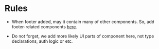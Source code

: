# Rules

- When footer added, may it contain many of other components. So, add footer-related components [here](../footer).

- Do not forget, we add more likely UI parts of component here, not type declarations, auth logic or etc.
